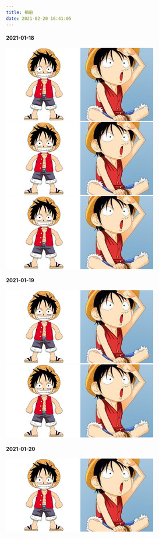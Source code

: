 ```yaml
---
title: 相册
date: 2021-02-20 16:41:05
---
```

#### 2021-01-18
![RUNOOB 图标](/assets/photos/avatar.jpg) ![RUNOOB 图标](/assets/photos/avatar2.jpg)![RUNOOB 图标](/assets/photos/avatar.jpg) ![RUNOOB 图标](/assets/photos/avatar2.jpg)![RUNOOB 图标](/assets/photos/avatar.jpg) ![RUNOOB 图标](/assets/photos/avatar2.jpg)
#### 2021-01-19
![RUNOOB 图标](/assets/photos/avatar.jpg) ![RUNOOB 图标](/assets/photos/avatar2.jpg)![RUNOOB 图标](/assets/photos/avatar.jpg) ![RUNOOB 图标](/assets/photos/avatar2.jpg)
#### 2021-01-20
![RUNOOB 图标](/assets/photos/avatar.jpg) ![RUNOOB 图标](/assets/photos/avatar2.jpg)
